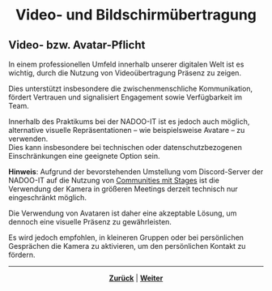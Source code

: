 # <p align="center">**Video- und Bildschirmübertragung**</p>

## Video- bzw. Avatar-Pflicht

In einem professionellen Umfeld innerhalb unserer digitalen Welt ist es wichtig, durch die Nutzung von Videoübertragung Präsenz zu zeigen.

Dies unterstützt insbesondere die zwischenmenschliche Kommunikation, fördert Vertrauen und signalisiert Engagement sowie Verfügbarkeit im Team.

Innerhalb des Praktikums bei der NADOO-IT ist es jedoch auch möglich, alternative visuelle Repräsentationen – wie beispielsweise Avatare – zu verwenden.  
Dies kann insbesondere bei technischen oder datenschutzbezogenen Einschränkungen eine geeignete Option sein.

**Hinweis**: Aufgrund der bevorstehenden Umstellung vom Discord-Server der NADOO-IT auf die Nutzung von [Communities mit Stages](https://github.com/NADOOIT/NADOO-Launchpad/issues/1187) ist die Verwendung der Kamera in größeren Meetings derzeit technisch nur eingeschränkt möglich.

Die Verwendung von Avataren ist daher eine akzeptable Lösung, um dennoch eine visuelle Präsenz zu gewährleisten.

Es wird jedoch empfohlen, in kleineren Gruppen oder bei persönlichen Gesprächen die Kamera zu aktivieren, um den persönlichen Kontakt zu fördern.

---

<p align="center"><a href="/docs/05-kommunikation/01-discord/01-einrichtung/README.md"><strong>Zurück</strong></a> | <a href="/docs/05-kommunikation/02-webcam/01-droidcam/README.md"><strong>Weiter</strong></a></p>
